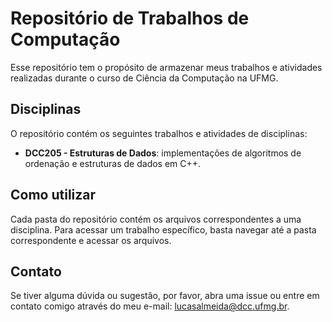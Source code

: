 # Repositório de Trabalhos de Computação

Esse repositório tem o propósito de armazenar meus trabalhos e atividades realizadas durante o curso de Ciência da Computação na UFMG.

## Disciplinas

O repositório contém os seguintes trabalhos e atividades de disciplinas:

- **DCC205 - Estruturas de Dados**: implementações de algoritmos de ordenação e estruturas de dados em C++.

## Como utilizar

Cada pasta do repositório contém os arquivos correspondentes a uma disciplina. Para acessar um trabalho específico, basta navegar até a pasta correspondente e acessar os arquivos.

## Contato

Se tiver alguma dúvida ou sugestão, por favor, abra uma issue ou entre em contato comigo através do meu e-mail: [lucasalmeida@dcc.ufmg.br](mailto:lucasalmeida@dcc.ufmg.br).

